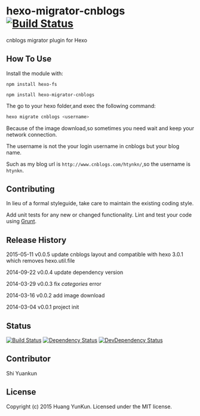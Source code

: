 # hexo-migrator-cnblogs [![Build Status](https://secure.travis-ci.org/htynkn/hexo-migrator-cnblogs.png?branch=master)](http://travis-ci.org/htynkn/hexo-migrator-cnblogs)

cnblogs migrator plugin for Hexo

## How To Use
Install the module with:

`npm install hexo-fs`

`npm install hexo-migrator-cnblogs`

The go to your hexo folder,and exec the following command:

```bash
hexo migrate cnblogs <username>
```

Because of the image download,so sometimes you need wait and keep your network connection.

The username is not the your login username in cnblogs but your blog name.

Such as my blog url is `http://www.cnblogs.com/htynkn/`,so the username is `htynkn`.

## Contributing
In lieu of a formal styleguide, take care to maintain the existing coding style.

Add unit tests for any new or changed functionality. Lint and test your code using [Grunt](http://gruntjs.com/).

## Release History
2015-05-11 v0.0.5 update cnblogs layout and compatible with hexo 3.0.1 which removes hexo.util.file

2014-09-22 v0.0.4 update dependency version

2014-03-29 v0.0.3 fix *categories* error

2014-03-16 v0.0.2 add image download

2014-03-04 v0.0.1 project init

## Status
[![Build Status](https://travis-ci.org/htynkn/hexo-migrator-cnblogs.png?branch=master)](https://travis-ci.org/htynkn/hexo-migrator-cnblogs)
[![Dependency Status](https://david-dm.org/htynkn/hexo-migrator-cnblogs.png?theme=shields.io)](https://david-dm.org/htynkn/hexo-migrator-cnblogs)
[![DevDependency Status](https://david-dm.org/htynkn/hexo-migrator-cnblogs/dev-status.png?theme=shields.io)](https://david-dm.org/htynkn/hexo-migrator-cnblogs#info=devDependencies)


## Contributor
Shi Yuankun 

## License
Copyright (c) 2015 Huang YunKun. Licensed under the MIT license.
